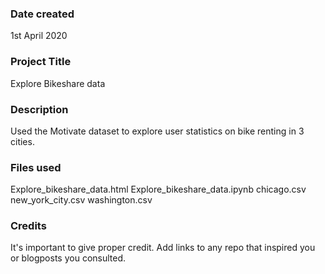 ### Date created
1st April 2020

### Project Title
Explore Bikeshare data

### Description
Used the Motivate dataset to explore user statistics on bike renting in 3 cities.

### Files used
Explore_bikeshare_data.html
Explore_bikeshare_data.ipynb
chicago.csv
new_york_city.csv
washington.csv


### Credits
It's important to give proper credit. Add links to any repo that inspired you or blogposts you consulted.

